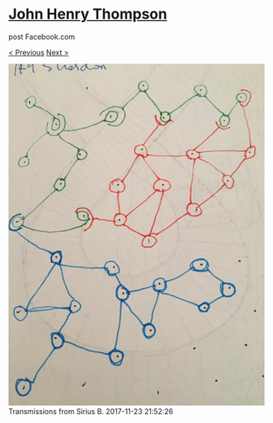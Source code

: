# [John Henry Thompson](../README.md)
post Facebook.com

[< Previous](2017-11-29-1.md) [Next >](2017-11-23-2.md)

[![](../media/2017-11-23/Timeline-Photos-Transmissions-from-Sirius-B.jpg)](../README.md)
Transmissions from Sirius B.
2017-11-23 21:52:26